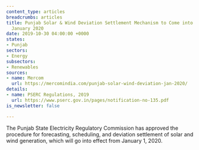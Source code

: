 ```yaml
---
content_type: articles
breadcrumbs: articles
title: Punjab Solar & Wind Deviation Settlement Mechanism to Come into Effect from
  January 2020
date: 2019-10-30 04:00:00 +0000
states:
- Punjab
sectors:
- Energy
subsectors:
- Renewables
sources:
- name: Mercom
  url: https://mercomindia.com/punjab-solar-wind-deviation-jan-2020/
details:
- name: PSERC Regulations, 2019
  url: https://www.pserc.gov.in/pages/notification-no-135.pdf
is_newsletter: false

---
```

The Punjab State Electricity Regulatory Commission has approved the procedure for forecasting, scheduling, and deviation settlement of solar and wind generation, which will go into effect from January 1, 2020.
